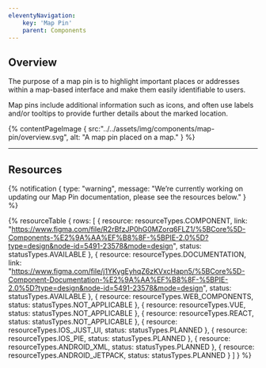 ```yaml
---
eleventyNavigation:
    key: 'Map Pin'
    parent: Components
---
```


## Overview
The purpose of a map pin is to highlight important places or addresses within a map-based interface and make them easily identifiable to users.

Map pins include additional information such as icons, and often use labels and/or tooltips to provide further details about the marked location.

{% contentPageImage {
    src:"../../assets/img/components/map-pin/overview.svg",
    alt: "A map pin placed on a map."
} %}

---

## Resources

{% notification {
  type: "warning",
  message: "We’re currently working on updating our Map Pin documentation, please see the resources below."
} %}

{% resourceTable {
    rows: [
        {
            resource: resourceTypes.COMPONENT,
            link: "https://www.figma.com/file/R2rBfzJP0hG0MZorq6FLZ1/%5BCore%5D-Components-%E2%9A%AA%EF%B8%8F-%5BPIE-2.0%5D?type=design&node-id=5491-23578&mode=design",
            status: statusTypes.AVAILABLE
        },
        {
            resource: resourceTypes.DOCUMENTATION,
            link: "https://www.figma.com/file/j1YKygEyhqZ6zKVxcHapn5/%5BCore%5D-Component-Documentation-%E2%9A%AA%EF%B8%8F-%5BPIE-2.0%5D?type=design&node-id=5491-23578&mode=design",
            status: statusTypes.AVAILABLE
        },
        {
            resource: resourceTypes.WEB_COMPONENTS,
            status: statusTypes.NOT_APPLICABLE
        },
        {
            resource: resourceTypes.VUE,
            status: statusTypes.NOT_APPLICABLE
        },
        {
            resource: resourceTypes.REACT,
            status: statusTypes.NOT_APPLICABLE
        },
        {
            resource: resourceTypes.IOS_JUST_UI,
            status: statusTypes.PLANNED
        },
        {
            resource: resourceTypes.IOS_PIE,
            status: statusTypes.PLANNED
        },
        {
            resource: resourceTypes.ANDROID_XML,
            status: statusTypes.PLANNED
        },
        {
            resource: resourceTypes.ANDROID_JETPACK,
            status: statusTypes.PLANNED
        }
    ]
} %}
